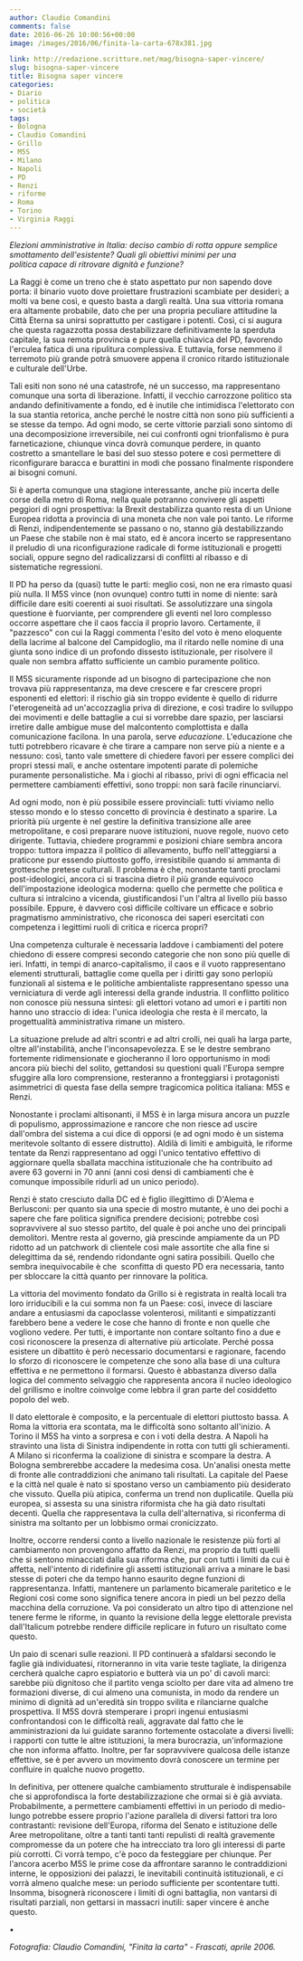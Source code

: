 ```yaml
---
author: Claudio Comandini
comments: false
date: 2016-06-26 10:00:56+00:00
image: /images/2016/06/finita-la-carta-678x381.jpg

link: http://redazione.scritture.net/mag/bisogna-saper-vincere/
slug: bisogna-saper-vincere
title: Bisogna saper vincere
categories:
- Diario
- politica
- società
tags:
- Bologna
- Claudio Comandini
- Grillo
- M5S
- Milano
- Napoli
- PD
- Renzi
- riforme
- Roma
- Torino
- Virginia Raggi
---
```


_Elezioni amministrative in Italia: deciso cambio di rotta oppure semplice smottamento dell'esistente? Quali gli obiettivi minimi per una politica capace di ritrovare dignità e funzione?_



La Raggi è come un treno che è stato aspettato pur non sapendo dove porta: il binario vuoto dove proiettare frustrazioni scambiate per desideri; a molti va bene così, e questo basta a dargli realtà. Una sua vittoria romana era altamente probabile, dato che per una propria peculiare attitudine la Città Eterna sa unirsi soprattutto per castigare i potenti. Così, ci si augura che questa ragazzotta possa destabilizzare definitivamente la sperduta capitale, la sua remota provincia e pure quella chiavica del PD, favorendo l'erculea fatica di una ripulitura complessiva. E tuttavia, forse nemmeno il terremoto più grande potrà smuovere appena il cronico ritardo istituzionale e culturale dell'Urbe.

Tali esiti non sono né una catastrofe, né un successo, ma rappresentano comunque una sorta di liberazione. Infatti, il vecchio carrozzone politico sta andando definitivamente a fondo, ed è inutile che intimidisca l'elettorato con la sua stantia retorica, anche perché le nostre città non sono più sufficienti a se stesse da tempo. Ad ogni modo, se certe vittorie parziali sono sintomo di una decomposizione irreversibile, nei cui confronti ogni trionfalismo è pura farneticazione, chiunque vinca dovrà comunque perdere, in quanto costretto a smantellare le basi del suo stesso potere e così permettere di riconfigurare baracca e burattini in modi che possano finalmente rispondere ai bisogni comuni.

Si è aperta comunque una stagione interessante, anche più incerta delle corse della metro di Roma, nella quale potranno convivere gli aspetti peggiori di ogni prospettiva: la Brexit destabilizza quanto resta di un Unione Europea ridotta a provincia di una moneta che non vale poi tanto. Le riforme di Renzi, indipendentemente se passano o no, stanno già destabilizzando un Paese che stabile non è mai stato, ed è ancora incerto se rappresentano il preludio di una riconfigurazione radicale di forme istituzionali e progetti sociali, oppure segno del radicalizzarsi di conflitti al ribasso e di sistematiche regressioni.

Il PD ha perso da (quasi) tutte le parti: meglio così, non ne era rimasto quasi più nulla. Il M5S vince (non ovunque) contro tutti in nome di niente: sarà difficile dare esiti coerenti ai suoi risultati. Se assolutizzare una singola questione è fuorviante, per comprendere gli eventi nel loro complesso occorre aspettare che il caos faccia il proprio lavoro. Certamente, il "pazzesco" con cui la Raggi commenta l'esito del voto è meno eloquente della lacrime al balcone del Campidoglio, ma il ritardo nelle nomine di una giunta sono indice di un profondo dissesto istituzionale, per risolvere il quale non sembra affatto sufficiente un cambio puramente politico.

Il M5S sicuramente risponde ad un bisogno di partecipazione che non trovava più rappresentanza, ma deve crescere e far crescere propri esponenti ed elettori: il rischio già sin troppo evidente è quello di ridurre l'eterogeneità ad un'accozzaglia priva di direzione, e così tradire lo sviluppo dei movimenti e delle battaglie a cui si vorrebbe dare spazio, per lasciarsi irretire dalle ambigue muse del malcontento complottista e dalla comunicazione facilona. In una parola, serve _educazione_. L'educazione che tutti potrebbero ricavare è che tirare a campare non serve più a niente e a nessuno: così, tanto vale smettere di chiedere favori per essere complici dei propri stessi mali, e anche ostentare impotenti parate di polemiche puramente personalistiche. Ma i giochi al ribasso, privi di ogni efficacia nel permettere cambiamenti effettivi, sono troppi: non sarà facile rinunciarvi.

Ad ogni modo, non è più possibile essere provinciali: tutti viviamo nello stesso mondo e lo stesso concetto di provincia è destinato a sparire. La priorità più urgente è nel gestire la definitiva transizione alle aree metropolitane, e così preparare nuove istituzioni, nuove regole, nuovo ceto dirigente. Tuttavia, chiedere programmi e posizioni chiare sembra ancora troppo: tuttora impazza il politico di allevamento, buffo nell'atteggiarsi a praticone pur essendo piuttosto goffo, irresistibile quando si ammanta di grottesche pretese culturali. Il problema è che, nonostante tanti proclami post-ideologici, ancora ci si trascina dietro il più grande equivoco dell'impostazione ideologica moderna: quello che permette che politica e cultura si intralcino a vicenda, giustificandosi l'un l'altra al livello più basso possibile. Eppure, è davvero così difficile coltivare un efficace e sobrio pragmatismo amministrativo, che riconosca dei saperi esercitati con competenza i legittimi ruoli di critica e ricerca propri?

Una competenza culturale è necessaria laddove i cambiamenti del potere chiedono di essere compresi secondo categorie che non sono più quelle di ieri. Infatti, in tempi di anarco-capitalismo, il caos e il vuoto rappresentano elementi strutturali, battaglie come quella per i diritti gay sono perlopiù funzionali al sistema e le politiche ambientaliste rappresentano spesso una verniciatura di verde agli interessi della grande industria. Il conflitto politico non conosce più nessuna sintesi: gli elettori votano ad umori e i partiti non hanno uno straccio di idea: l'unica ideologia che resta è il mercato, la progettualità amministrativa rimane un mistero.

La situazione prelude ad altri scontri e ad altri crolli, nei quali ha larga parte, oltre all'instabilità, anche l'inconsapevolezza. E se le destre sembrano fortemente ridimensionate e giocheranno il loro opportunismo in modi ancora più biechi del solito, gettandosi su questioni quali l'Europa sempre sfuggire alla loro comprensione, resteranno a fronteggiarsi i protagonisti asimmetrici di questa fase della sempre tragicomica politica italiana: M5S e Renzi.

Nonostante i proclami altisonanti, il M5S è in larga misura ancora un puzzle di populismo, approssimazione e rancore che non riesce ad uscire dall'ombra del sistema a cui dice di opporsi (e ad ogni modo è un sistema meritevole soltanto di essere distrutto). Aldilà di limiti e ambiguità, le riforme tentate da Renzi rappresentano ad oggi l'unico tentativo effettivo di aggiornare quella sballata macchina istituzionale che ha contribuito ad avere 63 governi in 70 anni (anni così densi di cambiamenti che è comunque impossibile ridurli ad un unico periodo).

Renzi è stato cresciuto dalla DC ed è figlio illegittimo di D'Alema e Berlusconi: per quanto sia una specie di mostro mutante, è uno dei pochi a sapere che fare politica significa prendere decisioni; potrebbe così sopravvivere al suo stesso partito, del quale è poi anche uno dei principali demolitori. Mentre resta al governo, già prescinde ampiamente da un PD ridotto ad un patchwork di clientele così male assortite che alla fine si delegittima da sé, rendendo ridondante ogni satira possibili. Quello che sembra inequivocabile è che  sconfitta di questo PD era necessaria, tanto per sbloccare la città quanto per rinnovare la politica.

La vittoria del movimento fondato da Grillo si è registrata in realtà locali tra loro irriducibili e la cui somma non fa un Paese: così, invece di lasciare andare a entusiasmi da capoclasse volenterosi, militanti e simpatizzanti farebbero bene a vedere le cose che hanno di fronte e non quelle che vogliono vedere. Per tutti, è importante non contare soltanto fino a due e così riconoscere la presenza di alternative più articolate. Perché possa esistere un dibattito è però necessario documentarsi e ragionare, facendo lo sforzo di riconoscere le competenze che sono alla base di una cultura effettiva e ne permettono il formarsi. Questo è abbastanza diverso dalla logica del commento selvaggio che rappresenta ancora il nucleo ideologico del grillismo e inoltre coinvolge come lebbra il gran parte del cosiddetto popolo del web.

Il dato elettorale è composito, e la percentuale di elettori piuttosto bassa. A Roma la vittoria era scontata, ma le difficoltà sono soltanto all'inizio. A Torino il M5S ha vinto a sorpresa e con i voti della destra. A Napoli ha stravinto una lista di Sinistra indipendente in rotta con tutti gli schieramenti. A Milano si riconferma la coalizione di sinistra e scompare la destra. A Bologna sembrerebbe accadere la medesima cosa. Un'analisi onesta mette di fronte alle contraddizioni che animano tali risultati. La capitale del Paese e la città nel quale è nato si spostano verso un cambiamento più desiderato che vissuto. Quella più atipica, conferma un trend non duplicatile. Quella più europea, si assesta su una sinistra riformista che ha già dato risultati decenti. Quella che rappresentava la culla dell'alternativa, si riconferma di sinistra ma soltanto per un lobbismo ormai cronicizzato.

Inoltre, occorre rendersi conto a livello nazionale le resistenze più forti al cambiamento non provengono affatto da Renzi, ma proprio da tutti quelli che si sentono minacciati dalla sua riforma che, pur con tutti i limiti da cui è affetta, nell'intento di ridefinire gli assetti istituzionali arriva a minare le basi stesse di poteri che da tempo hanno esaurito degne funzioni di rappresentanza. Infatti, mantenere un parlamento bicamerale paritetico e le Regioni così come sono significa tenere ancora in piedi un bel pezzo della macchina della corruzione. Va poi considerato un altro tipo di attenzione nel tenere ferme le riforme, in quanto la revisione della legge elettorale prevista dall'Italicum potrebbe rendere difficile replicare in futuro un risultato come questo.

Un paio di scenari sulle reazioni. Il PD continuerà a sfaldarsi secondo le faglie già individuatesi, ritorneranno in vita varie teste tagliate, la dirigenza cercherà qualche capro espiatorio e butterà via un po' di cavoli marci: sarebbe più dignitoso che il partito venga sciolto per dare vita ad almeno tre formazioni diverse, di cui almeno una comunista, in modo da rendere un minimo di dignità ad un'eredità sin troppo svilita e rilanciarne qualche prospettiva. Il M5S dovrà stemperare i propri ingenui entusiasmi confrontandosi con le difficoltà reali, aggravate dal fatto che le amministrazioni da lui guidate saranno fortemente ostacolate a diversi livelli: i rapporti con tutte le altre istituzioni, la mera burocrazia, un'informazione che non informa affatto. Inoltre, per far sopravvivere qualcosa delle istanze effettive, se è per avvero un movimento dovrà conoscere un termine per confluire in qualche nuovo progetto.

In definitiva, per ottenere qualche cambiamento strutturale è indispensabile che si approfondisca la forte destabilizzazione che ormai si è già avviata. Probabilmente, a permettere cambiamenti effettivi in un periodo di medio-lungo potrebbe essere proprio l'azione parallela di diversi fattori tra loro contrastanti: revisione dell'Europa, riforma del Senato e istituzione delle Aree metropolitane, oltre a tanti tanti tanti repulisti di realtà gravemente compromesse da un potere che ha intrecciato tra loro gli interessi di parte più corrotti. Ci vorrà tempo, c'è poco da festeggiare per chiunque. Per l'ancora acerbo M5S le prime cose da affrontare saranno le contraddizioni interne, le opposizioni dei palazzi, le inevitabili continuità istituzionali, e ci vorrà almeno qualche mese: un periodo sufficiente per scontentare tutti. Insomma, bisognerà riconoscere i limiti di ogni battaglia, non vantarsi di risultati parziali, non gettarsi in massacri inutili: saper vincere è anche questo.

•

_Fotografia: Claudio Comandini, "Finita la carta" - Frascati, aprile 2006._

